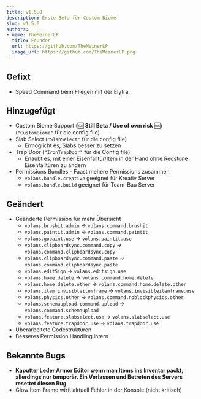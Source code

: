 ```yaml
---
title: v1.5.0
description: Erste Beta für Custom Biome
slug: v1.5.0
authors:
- name: TheMeinerLP
  title: Founder
  url: https://github.com/TheMeinerLP
  image_url: https://github.com/TheMeinerLP.png
---
```

## Gefixt
* Speed Command beim Fliegen mit der Elytra.

## Hinzugefügt
* Custom Biome Support (:sos: **Still Beta / Use of own risk** :sos:)(`"CustomBiome"` für die config file)
* Slab Select (`"SlabSelect"` für die config file)
  * Ermöglicht es, Slabs besser zu setzen
* Trap Door (`"IronTrapDoor"` für die Config file)
  *  Erlaubt es, mit einer Eisenfalltür/Item in der Hand ohne Redstone Eisenfalltüren zu ändern
* Permissions Bundles - Faast mehere Permissions zusammen
  * `volans.bundle.creative` geeignet für Kreativ Server
  * `volans.bundle.build` geeignet für Team-Bau Server
  
## Geändert
* Geänderte Permission für mehr Übersicht
  * `volans.brushit.admin` -> `volans.command.brushit`
  * `volans.paintit.admin` -> `volans.command.paintit`
  * `volans.gopaint.use` -> `volans.paintit.use`
  * `volans.clipboardsync.command.copy` -> `volans.command.clipboardsync.copy`
  * `volans.clipboardsync.command.paste` -> `volans.command.clipboardsync.paste`
  * `volans.editSign` -> `volans.editsign.use`
  * `volans.home.delete` -> `volans.command.home.delete`
  * `volans.home.delete.other` -> `volans.command.home.delete.other`
  * `volans.item.invisibleitemframe` -> `volans.invisibleitemframe.use`
  * `volans.physics.other` -> `volans.command.noblockphysics.other`
  * `volans.schemaupload.command.upload` -> `volans.command.schemaupload`
  * `volans.feature.slabselect.use` -> `volans.slabselect.use`
  * `volans.feature.trapdoor.use` -> `volans.trapdoor.use`
* Überarbeitete Codestrukturen 
* Besseres Permission Handling intern

## **Bekannte Bugs**
* **Kaputter Leder Armor Editor wenn man Items ins Inventar packt, allerdings nur temporär. Ein Verlassen und Betreten des Servers resettet diesen Bug**
* Glow Item Frame wirft aktuell Fehler in der Konsole (nicht kritisch)